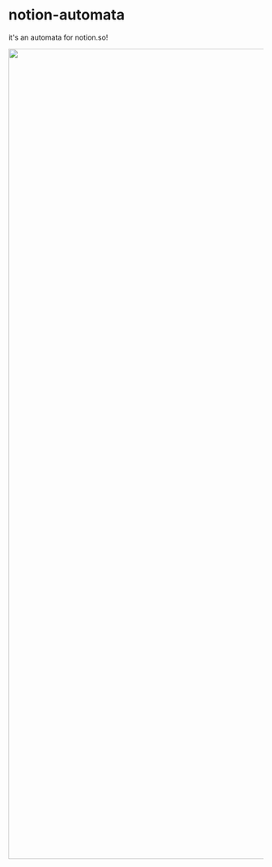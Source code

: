 # notion-automata
it's an automata for notion.so!

<p align="center"><img width="755" height="1600" src="https://i.imgur.com/884XhCv.png"></p>
